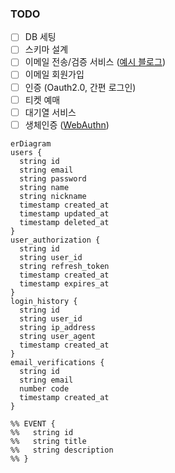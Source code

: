 ### TODO
- [ ] DB 세팅
- [ ] 스키마 설계
- [ ] 이메일 전송/검증 서비스 ([예시 블로그](https://velog.io/@nickygod/%EC%9D%B4%EB%A9%94%EC%9D%BC-%EC%9D%B8%EC%A6%9D-%EA%B5%AC%ED%98%84%ED%95%98%EA%B8%B0))
- [ ] 이메일 회원가입
- [ ] 인증 (Oauth2.0, 간편 로그인)
- [ ] 티켓 예매
- [ ] 대기열 서비스
- [ ] 생체인증 ([WebAuthn](https://developers.google.com/codelabs/webauthn-reauth?hl=ko#0))

```mermaid
erDiagram
users {
  string id
  string email
  string password
  string name
  string nickname
  timestamp created_at
  timestamp updated_at
  timestamp deleted_at
}
user_authorization {
  string id
  string user_id
  string refresh_token
  timestamp created_at
  timestamp expires_at
}
login_history {
  string id
  string user_id
  string ip_address
  string user_agent
  timestamp created_at
}
email_verifications {
  string id
  string email
  number code
  timestamp created_at
}

%% EVENT {
%%   string id
%%   string title
%%   string description
%% }
```